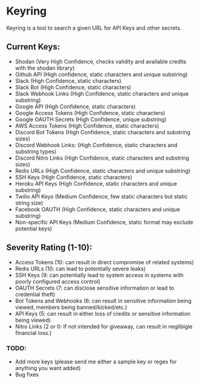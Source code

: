 # Keyring
Keyring is a tool to search a given URL for API Keys and other secrets.


## Current Keys:
- Shodan (Very High Confidence, checks validity and available credits with the shodan library)
- Github API (High confidence, static characters and unique substring)
- Slack (High Confidence, static characters)
- Slack Bot (High Confidence, static characters)
- Slack Webhook Links (High Confidence, static characters and unique substring)
- Google API (High Confidence, static characters)
- Google Access Tokens (High Confidence, static characters)
- Google OAUTH Secrets (High Confidence, unique substring)
- AWS Access Tokens (High Confidence, static characters)
- Discord Bot Tokens (High Confidence, static characters and substring sizes)
- Discord Webhook Links: (High Confidence, static characters and substring types)
- Discord Nitro Links (High Confidence, static characters and substring sizes)
- Redis URLs (High Confidence, static characters and unique substring)
- SSH Keys (High Confidence, static characters)
- Heroku API Keys (High Confidence, static characters and unique substring)
- Twilio API Keys (Medium Confidence, few static characters but static string size)
- Facebook OAUTH (High Confidence, static characters and unique substring)
- Non-specific API Keys (Medium Confidence, static format may exclude potential keys)

## Severity Rating (1-10):
- Access Tokens (10: can result in direct compromise of related systems)
- Redis URLs (10: can lead to potentially severe leaks)
- SSH Keys (9: can potentially lead to system access in systems with poorly configured access control)
- OAUTH Secrets (7: can disclose sensitive information or lead to credential theft)
- Bot Tokens and Webhooks (6: can result in sensitive information being viewed, members being banned/kicked/etc.)
- API Keys (5: can result in either loss of credits or sensitive information being viewed)
- Nitro Links (2 or 0: If not intended for giveaway, can result in neglibigle financial loss.)

### TODO:
- Add more keys (please send me either a sample key or regex for anything you want added)
- Bug fixes

